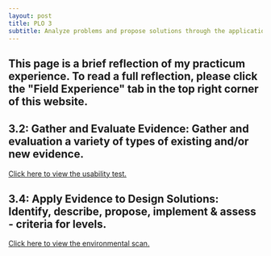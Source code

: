 ```yaml
---
layout: post
title: PLO 3
subtitle: Analyze problems and propose solutions through the application of evidence [Evidence Based Practice]
---
```


## This page is a brief reflection of my practicum experience. To read a full reflection, please click the "Field Experience" tab in the top right corner of this website.

## 3.2: Gather and Evaluate Evidence: Gather and evaluation a variety of types of existing and/or new evidence.



[Click here to view the usability test.]({{dunefskychadwick.github.io}}/assets/pdfs/assessment.pdf)  

## 3.4: Apply Evidence to Design Solutions: Identify, describe, propose, implement & assess - criteria for levels.

[Click here to view the environmental scan.]({{dunefskychadwick.github.io}}/assets/pdfs/assessment.pdf)  
